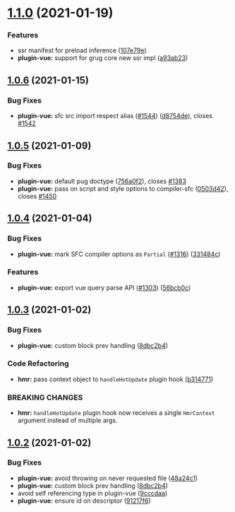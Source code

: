 # [1.1.0](https://github.com/delaneyj/grug/compare/plugin-vue@1.0.6...plugin-vue@1.1.0) (2021-01-19)


### Features

* ssr manifest for preload inference ([107e79e](https://github.com/delaneyj/grug/commit/107e79e7b7d422f0d1dbe8b7b435636df7c6281c))
* **plugin-vue:** support for grug core new ssr impl ([a93ab23](https://github.com/delaneyj/grug/commit/a93ab23491ee9fee78345ddc20567e1b0ceec2a7))



## [1.0.6](https://github.com/delaneyj/grug/compare/plugin-vue@1.0.5...plugin-vue@1.0.6) (2021-01-15)


### Bug Fixes

* **plugin-vue:** sfc src import respect alias ([#1544](https://github.com/delaneyj/grug/issues/1544)) ([d8754de](https://github.com/delaneyj/grug/commit/d8754deeb16ef0d86b17dfa2a3394d0919bcd72e)), closes [#1542](https://github.com/delaneyj/grug/issues/1542)



## [1.0.5](https://github.com/delaneyj/grug/compare/plugin-vue@1.0.4...plugin-vue@1.0.5) (2021-01-09)


### Bug Fixes

* **plugin-vue:** default pug doctype ([756a0f2](https://github.com/delaneyj/grug/commit/756a0f26911e5bff9c1ea3f780a0a1eccd1f1cfd)), closes [#1383](https://github.com/delaneyj/grug/issues/1383)
* **plugin-vue:** pass on script and style options to compiler-sfc ([0503d42](https://github.com/delaneyj/grug/commit/0503d42aaddbc4b8428c94ede07cf7b84f800cef)), closes [#1450](https://github.com/delaneyj/grug/issues/1450)



## [1.0.4](https://github.com/delaneyj/grug/compare/plugin-vue@1.0.3...plugin-vue@1.0.4) (2021-01-04)


### Bug Fixes

* **plugin-vue:** mark SFC compiler options as `Partial` ([#1316](https://github.com/delaneyj/grug/issues/1316)) ([331484c](https://github.com/delaneyj/grug/commit/331484c2600e96543aa8007b4940d023cb5cc19f))


### Features

* **plugin-vue:** export vue query parse API ([#1303](https://github.com/delaneyj/grug/issues/1303)) ([56bcb0c](https://github.com/delaneyj/grug/commit/56bcb0c475a5dff31527cad6dcd7c61fde424f5e))



## [1.0.3](https://github.com/delaneyj/grug/compare/plugin-vue@1.0.2...plugin-vue@1.0.3) (2021-01-02)


### Bug Fixes

* **plugin-vue:** custom block prev handling ([8dbc2b4](https://github.com/delaneyj/grug/commit/8dbc2b47dd8fea4a953fb05057edb47122e2dcb7))


### Code Refactoring

* **hmr:** pass context object to `handleHotUpdate` plugin hook ([b314771](https://github.com/delaneyj/grug/commit/b3147710e96a8f88ab81b2e45dbf7e7174ad976c))


### BREAKING CHANGES

* **hmr:** `handleHotUpdate` plugin hook now receives a single
`HmrContext` argument instead of multiple args.



## [1.0.2](https://github.com/delaneyj/grug/compare/plugin-vue@1.0.2...plugin-vue@1.0.2) (2021-01-02)


### Bug Fixes

* **plugin-vue:** avoid throwing on never requested file ([48a24c1](https://github.com/delaneyj/grug/commit/48a24c1fa1f64e89ca853635580911859ef5881b))
* **plugin-vue:** custom block prev handling ([8dbc2b4](https://github.com/delaneyj/grug/commit/8dbc2b47dd8fea4a953fb05057edb47122e2dcb7))
* avoid self referencing type in plugin-vue ([9cccdaa](https://github.com/delaneyj/grug/commit/9cccdaa0935ca664c8a709a89ebd1f2216565546))
* **plugin-vue:** ensure id on descriptor ([91217f6](https://github.com/delaneyj/grug/commit/91217f6d968485303e71128bb79ad4400b9b4412))
